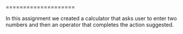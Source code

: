 ====================

In this assignment we created a calculator that asks user to enter two numbers and then an operator that completes the action suggested. 